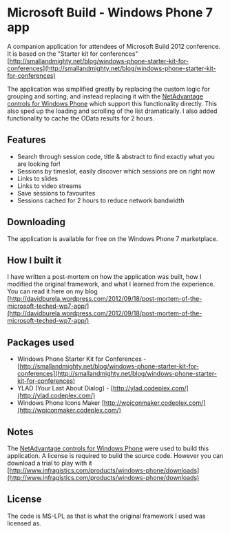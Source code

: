 Microsoft Build - Windows Phone 7 app=============A companion application for attendees of Microsoft Build 2012 conference.  It is based on the "Starter kit for conferences"  [http://smallandmighty.net/blog/windows-phone-starter-kit-for-conferences](http://smallandmighty.net/blog/windows-phone-starter-kit-for-conferences)The application was simplified greatly by replacing the custom logic for grouping and sorting, and instead replacing it with the [NetAdvantage controls for Windows Phone](http://www.infragistics.com/products/windows-phone) which support this functionality directly. This also sped up the loading and scrolling of the list dramatically.I also added functionality to cache the OData results for 2 hours.Features--------* Search through session code, title &amp; abstract to find exactly what you are looking for!* Sessions by timeslot, easily discover which sessions are on right now* Links to slides* Links to video streams* Save sessions to favourites* Sessions cached for 2 hours to reduce network bandwidthDownloading--------The application is available for free on the Windows Phone 7 marketplace. How I built it--------I have written a post-mortem on how the application was built, how I modified the original framework, and what I learned from the experience. You can read it here on my blog [http://davidburela.wordpress.com/2012/09/18/post-mortem-of-the-microsoft-teched-wp7-app/](http://davidburela.wordpress.com/2012/09/18/post-mortem-of-the-microsoft-teched-wp7-app/)Packages used--------* Windows Phone Starter Kit for Conferences - [http://smallandmighty.net/blog/windows-phone-starter-kit-for-conferences](http://smallandmighty.net/blog/windows-phone-starter-kit-for-conferences)* YLAD (Your Last About Dialog) - [http://ylad.codeplex.com/](http://ylad.codeplex.com/)* Windows Phone Icons Maker [http://wpiconmaker.codeplex.com/](http://wpiconmaker.codeplex.com/)Notes--------The [NetAdvantage controls for Windows Phone](http://www.infragistics.com/products/windows-phone) were used to build this application. A license is required to build the source code. However you can download a trial to play with it [http://www.infragistics.com/products/windows-phone/downloads](http://www.infragistics.com/products/windows-phone/downloads)License--------The code is MS-LPL as that is what the original framework I used was licensed as.